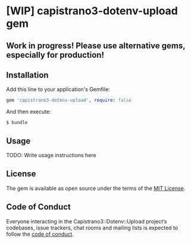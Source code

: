 # [WIP] capistrano3-dotenv-upload gem

## Work in progress! Please use alternative gems, especially for production!

## Installation

Add this line to your application's Gemfile:

```ruby
gem 'capistrano3-dotenv-upload', require: false
```

And then execute:

    $ bundle

## Usage

TODO: Write usage instructions here

## License

The gem is available as open source under the terms of the [MIT License](https://opensource.org/licenses/MIT).

## Code of Conduct

Everyone interacting in the Capistrano3::Dotenv::Upload project’s codebases, issue trackers, chat rooms and mailing lists is expected to follow the [code of conduct](https://github.com/Mayurifag/capistrano3-dotenv-upload/blob/master/CODE_OF_CONDUCT.md).
